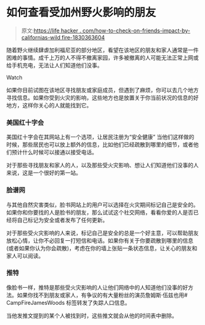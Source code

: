 # 如何查看受加州野火影响的朋友

> 原文:[https://life hacker . com/how-to-check-on-friends-impact-by-californias-wild fire-1830363604](https://lifehacker.com/how-to-check-on-friends-impacted-by-californias-wildfir-1830363604)

随着野火继续肆虐加利福尼亚的部分地区，看望在该地区的朋友和家人通常是一件困难的事情。成千上万的人不得不撤离家园，许多被撤离的人可能无法正常上网或给手机充电，无法让人们知道他们没事。

Watch

如果你目前试图在该地区寻找朋友或家庭成员，但遇到了麻烦，你可以去几个地方寻找信息。如果你受到火灾的影响，这些地方也是放置关于你当前状况的信息的好地方，这样你关心的人就能找到它。

### 美国红十字会

美国红十字会在其网站上有一个选项，让居民注册为“安全健康” 当他们这样做的时候，那些居民也可以放上额外的信息，比如他们已经疏散到哪里的细节，或者他们预计什么时候可以接通以接受电话。

对于那些寻找朋友和家人的人，以及那些受火灾影响、想让人们知道他们没事的人来说，这是一个很好的第一站。

### 脸谱网

与其他自然灾害类似，脸书网站上的用户可以选择在火灾期间标记自己是安全的。如果你和你要找的人是脸书的朋友，那么试试这个社交网络，看看你爱的人是否已经将自己标记为安全或者发布了任何更新。

对于那些受火灾影响的人来说，标记自己是安全的总是一个好主意，可以帮助朋友放松心情，让你不必回复一打短信和电话。如果你有关于你要疏散到哪里的信息(或者如果你认为你会疏散)，考虑在你的墙上张贴一条状态信息，让关心的朋友和家人可以阅读。

### 推特

像脸书一样，推特是那些受火灾影响的人让他们网络中的人知道他们没事的好方法。如果你找不到朋友或家人，有争议的有大量粉丝的演员詹姆斯·伍兹也用# CampFireJamesWoods 标签转发了失踪人口信息。

当他发推文提到的某个人被找到时，这些推文就会从他的时间表中删除。